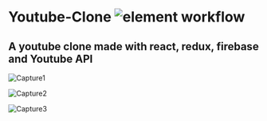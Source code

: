 # Youtube-Clone ![element workflow](https://img.shields.io/badge/Front%20End-React-red)
## A youtube clone made with react, redux, firebase and Youtube API

![Capture1](https://user-images.githubusercontent.com/96413187/217050953-082febd7-153b-42fa-9673-a6e5950dfa38.PNG)

![Capture2](https://user-images.githubusercontent.com/96413187/217051295-8d054443-fe38-4abd-b1ad-79e5295e14c0.PNG)

![Capture3](https://user-images.githubusercontent.com/96413187/217051049-646570d6-f2b8-4951-b946-e18fa0afa73e.PNG)
